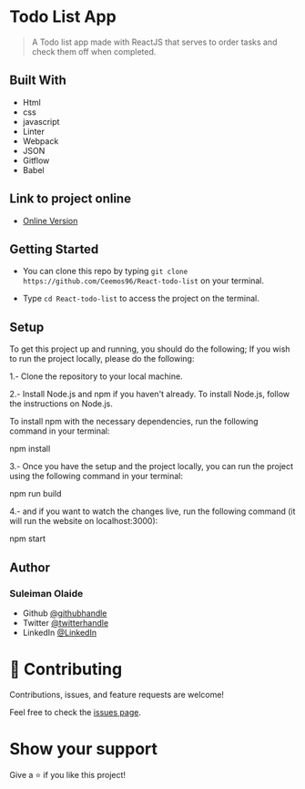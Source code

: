 # Todo List App

> A Todo list app made with ReactJS that serves to order tasks and check them off when completed.

## Built With

- Html
- css
- javascript
- Linter
- Webpack
- JSON
- Gitflow
- Babel

## Link to project online
- [Online Version](https://react-todo-ap.herokuapp.com/)

## Getting Started

- You can clone this repo by typing `git clone https://github.com/Ceemos96/React-todo-list` on your terminal.

- Type `cd React-todo-list` to access the project on the terminal.

## Setup

To get this project up and running, you should do the following; If you wish to run the project locally, please do the following:

1.- Clone the repository to your local machine. 

2.- Install Node.js and npm if you haven't already. To install Node.js, follow the instructions on Node.js.

To install npm with the necessary dependencies, run the following command in your terminal: 

npm install 

3.- Once you have the setup and the project locally, you can run the project using the following command in your terminal:

npm run build

4.- and if you want to watch the changes live, run the following command (it will run the website on localhost:3000):

npm start

## Author
### **Suleiman Olaide**

- Github [@githubhandle](https://github.com/ceemos96)
- Twitter [@twitterhandle](https://twitter.com/ceemos_dev)
- LinkedIn [@LinkedIn](https://www.linkedin.com/in/suleiman-olaide-97689b154/)

# 🤝 Contributing

Contributions, issues, and feature requests are welcome!

Feel free to check the [issues page](https://github.com/Ceemos96/React-todo-list/issues).

# Show your support

Give a ⭐️ if you like this project!

